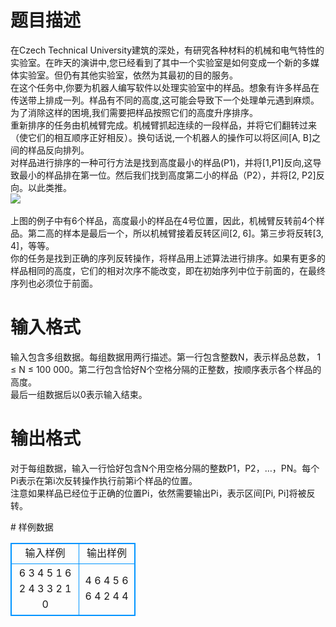# 

 
 # 题目描述 
<p>
在Czech Technical University建筑的深处，有研究各种材料的机械和电气特性的实验室。在昨天的演讲中,您已经看到了其中一个实验室是如何变成一个新的多媒体实验室。但仍有其他实验室，依然为其最初的目的服务。<br>在这个任务中,你要为机器人编写软件以处理实验室中的样品。想象有许多样品在传送带上排成一列。样品有不同的高度,这可能会导致下一个处理单元遇到麻烦。为了消除这样的困境,我们需要把样品按照它们的高度升序排序。<br>重新排序的任务由机械臂完成。机械臂抓起连续的一段样品，并将它们翻转过来（使它们的相互顺序正好相反）。换句话说,一个机器人的操作可以将区间[A, B]之间的样品反向排列。<br>对样品进行排序的一种可行方法是找到高度最小的样品(P1)，并将[1,P1]反向,这导致最小的样品排在第一位。然后我们找到高度第二小的样品（P2），并将[2, P2]反向。以此类推。<br><img src="/source/joyoi/tyvj-3062/img/aHR0cDovL3d3dy5qb3lvaS5jbi9wcm9ibGVtL3R5dmotMzA2Mi9wcm9ibGVtc19pbWFnZXMvMzY5MS8xLmpwZw==.jpg"></img><br><br>上图的例子中有6个样品，高度最小的样品在4号位置，因此，机械臂反转前4个样品。第二高的样本是最后一个，所以机械臂接着反转区间[2, 6]。第三步将反转[3, 4]，等等。<br>你的任务是找到正确的序列反转操作，将样品用上述算法进行排序。如果有更多的样品相同的高度，它们的相对次序不能改变，即在初始序列中位于前面的，在最终序列也必须位于前面。<br></p> 

 
 # 输入格式 
<p>
输入包含多组数据。每组数据用两行描述。第一行包含整数N，表示样品总数， 1 ≤ N ≤ 100 000。第二行包含恰好N个空格分隔的正整数，按顺序表示各个样品的高度。<br>最后一组数据后以0表示输入结束。<br></p> 

 
 # 输出格式 
<p>
对于每组数据，输入一行恰好包含N个用空格分隔的整数P1，P2，…，PN。每个Pi表示在第i次反转操作执行前第i个样品的位置。<br>注意如果样品已经位于正确的位置Pi，依然需要输出Pi，表示区间[Pi, Pi]将被反转。<br></p> 
# 样例数据
<style>
        table,table tr th, table tr td { border:1px solid #0094ff; }
        table { width: 200px; min-height: 25px; line-height: 25px; text-align: center; border-collapse: collapse;}   
    </style>
<table>
	<tr>
		<td>输入样例</td>
		<td>输出样例</td>
	</tr>
<tr><td>6
3 4 5 1 6 2
4
3 3 2 1
0
</td><td>4 6 4 5 6 6
4 2 4 4</td></tr></table>
